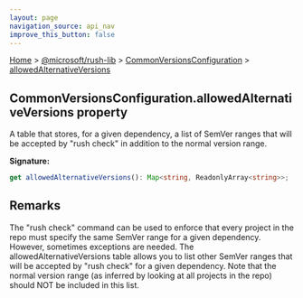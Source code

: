 ```yaml
---
layout: page
navigation_source: api_nav
improve_this_button: false
---
```



[Home](./index.md) &gt; [@microsoft/rush-lib](./rush-lib.md) &gt; [CommonVersionsConfiguration](./rush-lib.commonversionsconfiguration.md) &gt; [allowedAlternativeVersions](./rush-lib.commonversionsconfiguration.allowedalternativeversions.md)

## CommonVersionsConfiguration.allowedAlternativeVersions property

A table that stores, for a given dependency, a list of SemVer ranges that will be accepted by "rush check" in addition to the normal version range.

<b>Signature:</b>

```typescript
get allowedAlternativeVersions(): Map<string, ReadonlyArray<string>>;
```

## Remarks

The "rush check" command can be used to enforce that every project in the repo must specify the same SemVer range for a given dependency. However, sometimes exceptions are needed. The allowedAlternativeVersions table allows you to list other SemVer ranges that will be accepted by "rush check" for a given dependency. Note that the normal version range (as inferred by looking at all projects in the repo) should NOT be included in this list.
